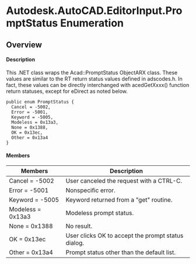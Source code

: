 # Autodesk.AutoCAD.EditorInput.PromptStatus Enumeration

## Overview

#### Description
This .NET class wraps the Acad::PromptStatus ObjectARX class. 
These values are similar to the RT return status values defined in adscodes.h. In fact, these values can be directly interchanged with acedGetXxxx() function return statuses, except for eDirect as noted below.
```text
public enum PromptStatus {
  Cancel = -5002,
  Error = -5001,
  Keyword = -5005,
  Modeless = 0x13a3,
  None = 0x1388,
  OK = 0x13ec,
  Other = 0x13a4
}
```

#### Members
| Members | Description |
| --- | --- |
| Cancel = -5002 | User canceled the request with a CTRL-C. |
| Error = -5001 | Nonspecific error. |
| Keyword = -5005 | Keyword returned from a "get" routine. |
| Modeless = 0x13a3 | Modeless prompt status. |
| None = 0x1388 | No result. |
| OK = 0x13ec | User clicks OK to accept the prompt status dialog. |
| Other = 0x13a4 | Prompt status other than the default list. |